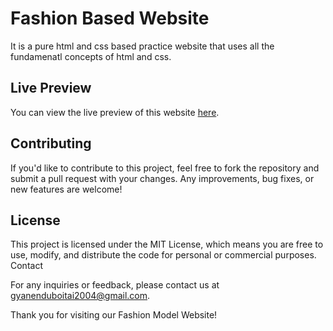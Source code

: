# Fashion Based Website
It is a pure html and css based practice website that uses all the fundamenatl concepts of html and css.

## Live Preview
You can view the live preview of this website [here](https://gyanendu01.github.io/HTML-CSS-PROJECT01/).



## Contributing
If you'd like to contribute to this project, feel free to fork the repository and submit a pull request with your changes. Any improvements, bug fixes, or new features are welcome!

## License
This project is licensed under the MIT License, which means you are free to use, modify, and distribute the code for personal or commercial purposes.
Contact

For any inquiries or feedback, please contact us at gyanenduboitai2004@gmail.com.

Thank you for visiting our Fashion Model Website!
